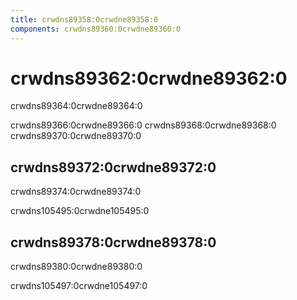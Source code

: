 ```yaml
---
title: crwdns89358:0crwdne89358:0
components: crwdns89360:0crwdne89360:0
---
```


# crwdns89362:0crwdne89362:0

<p class="description">crwdns89364:0crwdne89364:0</p>

crwdns89366:0crwdne89366:0 crwdns89368:0crwdne89368:0 crwdns89370:0crwdne89370:0

## crwdns89372:0crwdne89372:0

crwdns89374:0crwdne89374:0

crwdns105495:0crwdne105495:0

## crwdns89378:0crwdne89378:0

crwdns89380:0crwdne89380:0

crwdns105497:0crwdne105497:0